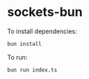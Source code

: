 # sockets-bun

To install dependencies:

```bash
bun install
```

To run:

```bash
bun run index.ts
```
